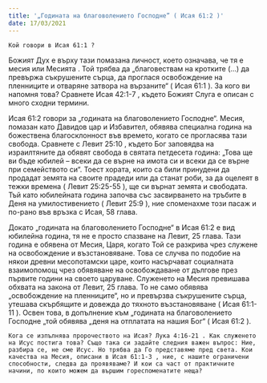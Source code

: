 ```yaml
---
title: '„Годината на благоволението Господне” ( Исая 61:2 )'
date: 17/03/2021
---
```


`Кой говори в Исая 61:1 ?`

Божият Дух е върху тази помазана личност, което означава, че тя е месия или Месията . Той трябва да „благовествам на кротките (...) да превържа съкрушените сърца, да проглася освобождение на пленниците и отваряне затвора на вързаните“ ( Исая 61:1 ). За кого ви напомня това? Сравнете Исая 42:1-7 , където Божият Слуга е описан с много сходни термини.

Исая 61:2 говори за „годината на благоволението Господне“. Месия, помазан като Давидов цар и Избавител, обявява специална година на божествена благосклонност във времето, когато се прогласява тази свобода. Сравнете с Левит 25:10 , където Бог заповядва на израилтяните да обявят свобода в святата петдесета година: „Това ще ви бъде юбилей – всеки да се върне на имота си и всеки да се върне при семейството си“. Тоест хората, които са били принудени да продадат земята на своите прадеди или да станат роби, за да оцелеят в тежки времена ( Левит 25:25-55 ), ще си върнат земята и свободата. Тъй като юбилейната година започва със засвирването на тръбите в Деня на умилостивението ( Левит 25:9 ), ние споменахме този пасаж и по-рано във връзка с Исая, 58 глава.

Докато „годината на благоволението Господне“ в Исая 61:2 е вид юбилейна година, тя не е просто спазване на Левит, 25 глава. Тази година е обявена от Месия, Царя, когато Той се разкрива чрез служене на освобождение и възстановяване. Това се случва по подобие на някои древни месопотамски царе, които насърчават социалната взаимопомощ чрез обявяване на освобождаване от дългове през първите години на своето царуване. Служенето на Месия превишава обхвата на закона от Левит, 25 глава. То не само обявява „освобождение на пленниците“, но и превързва съкрушените сърца, утешава скърбящите и довежда до тяхното възстановяване ( Исая 61:1-11 ). Освен това, в допълнение към „годината на благоволението Господне „той обявява „деня на отплатата на нашия Бог“ ( Исая 61:2 ).

`Кога се изпълнява пророчеството на Исая? Лука 4:16-21 . Как служенето на Исус постига това? Също така си задайте следния важен въпрос: Ние, разбира се, не сме Исус. Но трябва да Го представяме пред света. Кои качества на Месия, описани в Исая 61:1-3 , ние, с нашите ограничени способности, следва да проявяваме? И кои са част от практичните начини, по които можем да вършим гореспоменатите неща?`